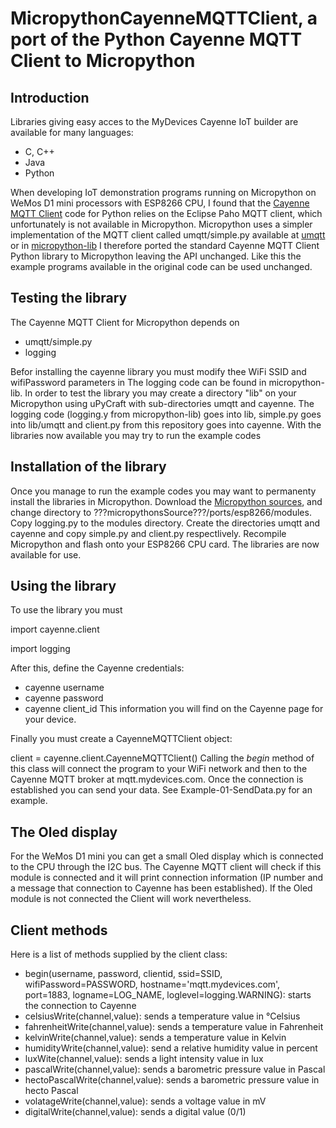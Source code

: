 # MicropythonCayenneMQTTClient, a port of the Python Cayenne MQTT Client to Micropython
## Introduction
Libraries giving easy acces to the MyDevices Cayenne IoT builder are available for many languages:
* C, C++
* Java
* Python

When developing IoT demonstration programs running on Micropython on WeMos D1 mini processors with ESP8266 CPU, I found that the [Cayenne MQTT Client](https://github.com/myDevicesIoT/Cayenne-MQTT-Python) code for Python relies on the Eclipse Paho MQTT client, which unfortunately is not available in Micropython. Micropython uses a simpler implementation of the MQTT client called umqtt/simple.py available at 
[umqtt](https://github.com/micropython/micropython-lib/tree/master/umqtt.simple) or in 
[micropython-lib](https://github.com/micropython/micropython-lib)
I therefore ported the standard Cayenne MQTT Client Python library to Micropython leaving the API unchanged. Like this the example programs available in the original code can be used unchanged.
## Testing the library
The Cayenne MQTT Client for Micropython depends on
* umqtt/simple.py
* logging

Befor installing the cayenne library you must modify thee WiFi SSID and wifiPassword parameters in 
The logging code can be found in micropython-lib. In order to test the library you may create a directory "lib" on your Micropython using uPyCraft with sub-directories umqtt and cayenne. The logging code (logging.y from micropython-lib) goes into lib, simple.py goes into lib/umqtt and client.py from this repository goes into cayenne. With the libraries now available you may try to run the example codes
## Installation of the library
Once you manage to run the example codes you may want to permanenty install the libraries in Micropython. Download the [Micropython sources](https://github.com/micropython/micropython), and change directory to ???micropythonsSource???/ports/esp8266/modules. Copy logging.py to the modules directory. Create the directories umqtt and cayenne and copy simple.py and client.py respectlively.
Recompile Micropython and flash onto your ESP8266 CPU card. The libraries are now available for use.
## Using the library
To use the library you must 

import cayenne.client

import logging

After this, define the Cayenne credentials:
* cayenne username
* cayenne password
* cayenne client_id
This information you will find on the Cayenne page for your device.

Finally you must create a CayenneMQTTClient object:

client = cayenne.client.CayenneMQTTClient()
Calling the *begin* method of this class will connect the program to your WiFi network and then to the Cayenne MQTT broker at mqtt.mydevices.com. Once the connection is established you can send your data. See Example-01-SendData.py for an example.
## The Oled display
For the WeMos D1 mini you can get a small Oled display which is connected to the CPU through the I2C bus. The Cayenne MQTT client will check if this module is connected and it will print connection information (IP number and a message that connection to Cayenne has been established). If the Oled module is not connected the Client will work nevertheless.
## Client methods
Here is a list of methods supplied by the client class:
* begin(username, password, clientid, ssid=SSID, wifiPassword=PASSWORD,
        hostname='mqtt.mydevices.com', port=1883,
        logname=LOG_NAME, loglevel=logging.WARNING):
        starts the connection to Cayenne
* celsiusWrite(channel,value): sends a temperature value in °Celsius
* fahrenheitWrite(channel,value): sends a temperature value in Fahrenheit
* kelvinWrite(channel,value): sends a temperature value in Kelvin
* humidityWrite(channel,value): send a relative humidity value in percent
* luxWite(channel,value): sends a light intensity value in lux
* pascalWrite(channel,value): sends a barometric pressure value in Pascal
* hectoPascalWrite(channel,value): sends a barometric pressure value in hecto Pascal
* volatageWrite(channel,value): sends a voltage value in mV
* digitalWrite(channel,value): sends a digital value (0/1)
